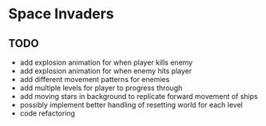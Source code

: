 # Space Invaders

## TODO

- add explosion animation for when player kills enemy
- add explosion animation for when enemy hits player
- add different movement patterns for enemies
- add multiple levels for player to progress through
- add moving stars in background to replicate forward movement of ships
- possibly implement better handling of resetting world for each level
- code refactoring
